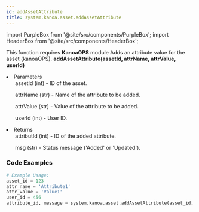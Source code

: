 ```yaml
---
id: addAssetAttribute
title: system.kanoa.asset.addAssetAttribute
---
```


import PurpleBox from '@site/src/components/PurpleBox';
import HeaderBox from '@site/src/components/HeaderBox';

<PurpleBox>This function requires <b>KanoaOPS</b> module</PurpleBox>
<HeaderBox header="Description">Adds an attribute value for the asset (kanoaOPS).</HeaderBox>
<HeaderBox header="Syntax">
    <b>addAssetAttribute(assetId, attrName, attrValue, userId)</b>
    <li> Parameters <br />
        <ul>assetId (int) - ID of the asset.</ul>
        <ul>attrName (str) - Name of the attribute to be added.</ul>
        <ul>attrValue (str) - Value of the attribute to be added.</ul>
        <ul>userId (int) - User ID.</ul>
    </li>
    <li> Returns <br />
        <ul>attributId (int) - ID of the added attribute.</ul>
        <ul>msg (str) - Status message ('Added' or 'Updated').</ul>
    </li>
</HeaderBox>

### Code Examples

```python
# Example Usage:
asset_id = 123
attr_name = 'Attribute1'
attr_value = 'Value1'
user_id = 456
attribute_id, message = system.kanoa.asset.addAssetAttribute(asset_id, attr_name, attr_value, user_id)

